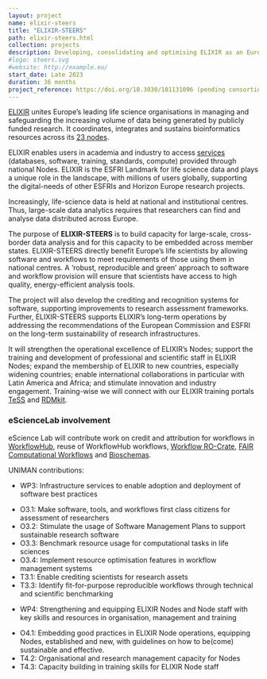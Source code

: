 ```yaml
---
layout: project
name: elixir-steers
title: "ELIXIR-STEERS"
path: elixir-steers.html
collection: projects
description: Developing, consolidating and optimising ELIXIR as an European research infrastructure
#logo: steers.svg
#website: http://example.eu/
start_date: Late 2023
duration: 36 months
project_reference: https://doi.org/10.3030/101131096 (pending consortium agreement)
---
```


[ELIXIR](http://elixir-europe.org/) unites Europe’s leading life science organisations in managing and safeguarding the increasing volume of data being
generated by publicly funded research. 
It coordinates, integrates and sustains bioinformatics resources across its [23 nodes](https://elixir-europe.org/about-us/who-we-are/nodes). 

ELIXIR enables users in academia and industry to access [services](https://elixir-europe.org/what-we-offer) (databases, software, training, standards, compute) provided through national Nodes. 
ELIXIR is the ESFRI Landmark for life science data and plays a unique role in the landscape, with millions of users globally, supporting the digital-needs of other ESFRIs and Horizon Europe research projects.

Increasingly, life-science data is held at national and institutional centres. Thus, large-scale data analytics requires that researchers can find and analyse data distributed across Europe. 

The purpose of **ELIXIR-STEERS** is to build capacity for large-scale, cross-border data analysis and for this capacity to be embedded across member states. 
ELIXIR-STEERS directly benefit Europe’s life scientists by allowing software and workflows to meet requirements of those using them in national centres. 
A ‘robust, reproducible and green’ approach to software and workflow provision will ensure that scientists have access to high quality, energy-efficient analysis tools. 

The project will also develop the crediting and recognition systems for software, supporting improvements to research assessment frameworks.
Further, ELIXIR-STEERS supports ELIXIR’s long-term operations by addressing the recommendations of the European Commission and ESFRI on the long-term sustainability of research infrastructures. 

It will strengthen the operational excellence of ELIXIR’s Nodes; support the training and development of professional and scientific staff in ELIXIR Nodes; expand the membership of ELIXIR to new countries, especially widening countries; enable international collaborations in particular with Latin America and Africa; and stimulate innovation and industry engagement.
Training-wise we will connect with our ELIXIR training portals [TeSS](products/tess/) and [RDMkit](/products/rdmkit/).

### eScienceLab involvement

eScience Lab will contribute work on credit and attribution for workflows in [WorkflowHub](/products/workflowhub), reuse of WorkflowHub workflows, [Workflow RO-Crate](https://w3id.org/workflowhub/workflow-ro-crate/), [FAIR Computational Workflows](https://workflows.community/groups/fair/) and [Bioschemas](/activities/bioschemas/).    

UNIMAN contributions:

* WP3: Infrastructure services to enable adoption and deployment of software best practices
 - O3.1: Make software, tools, and workflows first class citizens for assessment of researchers
 - O3.2: Stimulate the usage of Software Management Plans to support sustainable research software
 - O3.3: Benchmark resource usage for computational tasks in life sciences 
 - O3.4: Implement resource optimisation features in workflow management systems
 - T3.1: Enable crediting scientists for research assets
 - T3.3: Identify fit-for-purpose reproducible workflows through technical and scientific benchmarking
* WP4: Strengthening and equipping ELIXIR Nodes and Node staff with key skills and resources in organisation, management and training
 - O4.1: Embedding good practices in ELIXIR Node operations, equipping Nodes, established and new, with guidelines on how to be(come) sustainable and effective.
 - T4.2: Organisational and research management capacity for Nodes
 - T4.3: Capacity building in training skills for ELIXIR Node staff
